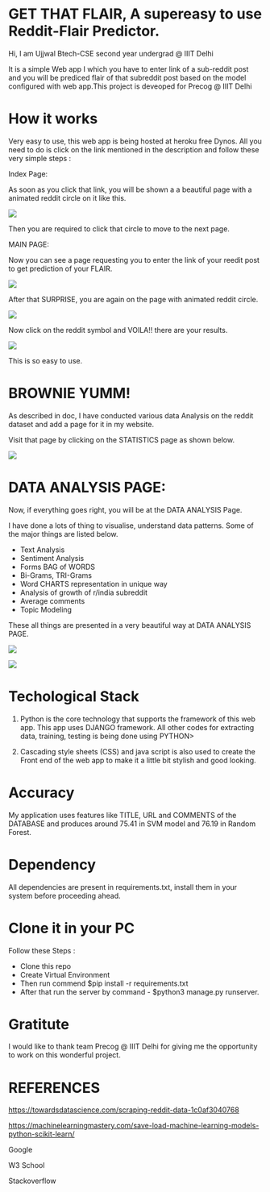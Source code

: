 # GET THAT FLAIR, A supereasy to use Reddit-Flair Predictor.

Hi, I am Ujjwal Btech-CSE second year undergrad @ IIIT Delhi

It is a simple Web app I which you have to enter link of a sub-reddit post and you will be prediced flair of that subreddit post based on the model configured with web app.This project is deveoped for Precog @ IIIT Delhi

# How it works

Very easy to use, this web app is being hosted at heroku free Dynos. All you need to do is click on the link mentioned in the description and follow these very simple steps :

Index Page:

As soon as you click that link, you will be shown a a beautiful page with a animated reddit circle on it like this.

![](a.png)

Then you are required to click that circle to move to the next page.

MAIN PAGE:

Now you can see a page requesting you to enter the link of your reedit post to get prediction of your FLAIR.

![](b.png)

After that SURPRISE, you are again on the page with animated reddit circle.

![](a.png)

Now click on the reddit symbol and VOILA!! there are your results.

![](c.png)

This is so easy to use.

# BROWNIE YUMM!

As described in doc, I have conducted various data Analysis on the reddit dataset and add a page for it in my website.

Visit that page by clicking on the STATISTICS page as shown below.

![](f.jpg)

# DATA ANALYSIS PAGE:

Now, if everything goes right, you will be at the DATA ANALYSIS Page.

I have done a lots of thing to visualise, understand data patterns. Some of the major things are listed below.

* Text Analysis
* Sentiment Analysis
* Forms BAG of WORDS
* Bi-Grams, TRI-Grams
* Word CHARTS representation in unique way
* Analysis of growth of r/india subreddit
* Average comments
* Topic Modeling

These all things are presented in a very beautiful way at DATA ANALYSIS PAGE.

![](d.png)



![](e.png)

# Techological Stack

1. Python is the core technology that supports the framework of this web app. This app uses DJANGO framework. All other codes for extracting data, training, testing is being done using PYTHON>

2. Cascading style sheets (CSS) and java script is also used to create the Front end of the web app to make it a little bit stylish and good looking.

# Accuracy

My application uses features like TITLE, URL and COMMENTS of the DATABASE and produces around 75.41 in SVM model and 76.19 in Random Forest. 

# Dependency

All dependencies are present in requirements.txt, install them in your system before proceeding ahead.

# Clone it in your PC

Follow these Steps :

* Clone this repo
* Create Virtual Environment
* Then run commend $pip install -r requirements.txt
* After that run the server by command - $python3 manage.py runserver.

# Gratitute

I would like to thank team Precog @ IIIT Delhi for giving me the opportunity to work on this wonderful project.

# REFERENCES

https://towardsdatascience.com/scraping-reddit-data-1c0af3040768

https://machinelearningmastery.com/save-load-machine-learning-models-python-scikit-learn/

Google

W3 School

Stackoverflow
